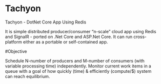 # Tachyon
Tachyon - DotNet Core App Using Redis

It is simple distributed producer/consumer “n-scale” cloud app using Redis and SignalR - ported on .Net Core and ASP.Net Core. It can run cross-platform either as a portable or self-contained app. 

#Objective

Schedule N-number of producers and M-number of consumers (with variable processing time) independently. Monitor current work items in a queue with a goal of how quickly (time) & efficiently (compute/$) system can reach equilibrium.

